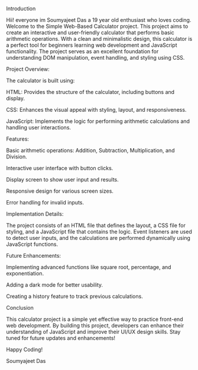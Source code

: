 Introduction

Hii! everyone im Soumyajeet Das a 19 year old enthusiast who loves coding. Welcome to the Simple Web-Based Calculator project. This project aims to create an interactive and user-friendly calculator that performs basic arithmetic operations. With a clean and minimalistic design, this calculator is a perfect tool for beginners learning web development and JavaScript functionality. The project serves as an excellent foundation for understanding DOM manipulation, event handling, and styling using CSS.

Project Overview:

The calculator is built using:

HTML: Provides the structure of the calculator, including buttons and display.

CSS: Enhances the visual appeal with styling, layout, and responsiveness.

JavaScript: Implements the logic for performing arithmetic calculations and handling user interactions.

Features:

Basic arithmetic operations: Addition, Subtraction, Multiplication, and Division.

Interactive user interface with button clicks.

Display screen to show user input and results.

Responsive design for various screen sizes.

Error handling for invalid inputs.

Implementation Details:

The project consists of an HTML file that defines the layout, a CSS file for styling, and a JavaScript file that contains the logic. Event listeners are used to detect user inputs, and the calculations are performed dynamically using JavaScript functions.

Future Enhancements:

Implementing advanced functions like square root, percentage, and exponentiation.

Adding a dark mode for better usability.

Creating a history feature to track previous calculations.

Conclusion

This calculator project is a simple yet effective way to practice front-end web development. By building this project, developers can enhance their understanding of JavaScript and improve their UI/UX design skills. Stay tuned for future updates and enhancements!

Happy Coding!

Soumyajeet Das

